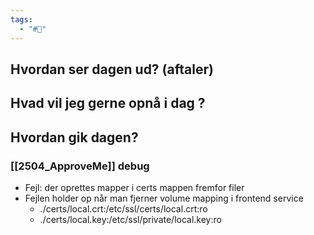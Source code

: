 ```yaml
---
tags:
  - "#📅"
---
```

## Hvordan ser dagen ud? (aftaler)


## Hvad vil jeg gerne opnå i dag ?


## Hvordan gik dagen?
### [[2504_ApproveMe]] debug
* Fejl: der oprettes mapper i certs mappen fremfor filer 
* Fejlen holder op når man fjerner volume mapping i frontend service
	* ./certs/local.crt:/etc/ssl/certs/local.crt:ro
	* ./certs/local.key:/etc/ssl/private/local.key:ro
